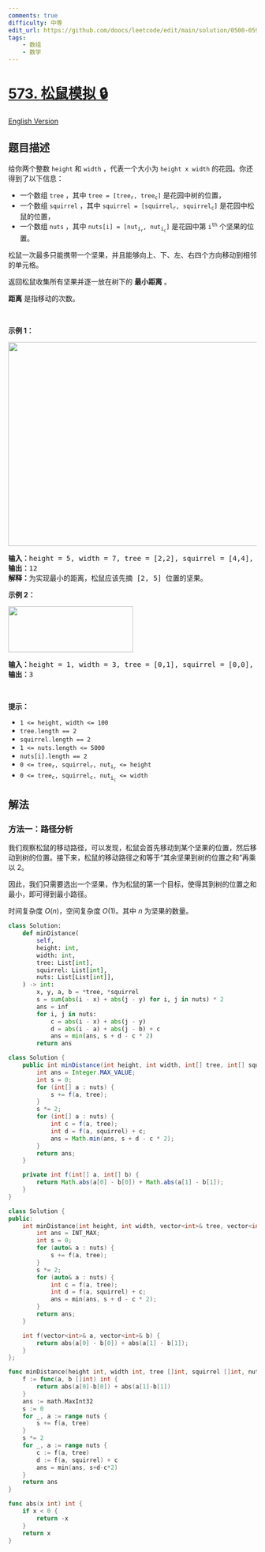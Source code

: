 ```yaml
---
comments: true
difficulty: 中等
edit_url: https://github.com/doocs/leetcode/edit/main/solution/0500-0599/0573.Squirrel%20Simulation/README.md
tags:
    - 数组
    - 数学
---
```


<!-- problem:start -->

# [573. 松鼠模拟 🔒](https://leetcode.cn/problems/squirrel-simulation)

[English Version](/solution/0500-0599/0573.Squirrel%20Simulation/README_EN.md)

## 题目描述

<!-- description:start -->

<p>给你两个整数 <code>height</code> 和 <code>width</code> ，代表一个大小为 <code>height x width</code> 的花园。你还得到了以下信息：</p>

<ul>
	<li>一个数组 <code>tree</code> ，其中 <code>tree = [tree<sub>r</sub>, tree<sub>c</sub>]</code> 是花园中树的位置，</li>
	<li>一个数组 <code>squirrel</code> ，其中 <code>squirrel = [squirrel<sub>r</sub>, squirrel<sub>c</sub>]</code> 是花园中松鼠的位置，</li>
	<li>一个数组 <code>nuts</code> ，其中 <code>nuts[i] = [nut<sub>i<sub>r</sub></sub>, nut<sub>i<sub>c</sub></sub>]</code> 是花园中第 <code>i<sup>th</sup></code> 个坚果的位置。</li>
</ul>

<p>松鼠一次最多只能携带一个坚果，并且能够向上、下、左、右四个方向移动到相邻的单元格。</p>

<p>返回松鼠收集所有坚果并逐一放在树下的 <strong>最小距离</strong> 。</p>

<p><strong>距离</strong> 是指移动的次数。</p>

<p>&nbsp;</p>

<p><strong class="example">示例 1：</strong></p>
<img alt="" src="https://fastly.jsdelivr.net/gh/doocs/leetcode@main/solution/0500-0599/0573.Squirrel%20Simulation/images/squirrel1-grid.jpg" style="width: 573px; height: 413px;" />
<pre>
<strong>输入：</strong>height = 5, width = 7, tree = [2,2], squirrel = [4,4], nuts = [[3,0], [2,5]]
<strong>输出：</strong>12
<strong>解释：</strong>为实现最小的距离，松鼠应该先摘 [2, 5] 位置的坚果。
</pre>

<p><strong class="example">示例 2：</strong></p>
<img alt="" src="https://fastly.jsdelivr.net/gh/doocs/leetcode@main/solution/0500-0599/0573.Squirrel%20Simulation/images/squirrel2-grid.jpg" style="width: 253px; height: 93px;" />
<pre>
<strong>输入：</strong>height = 1, width = 3, tree = [0,1], squirrel = [0,0], nuts = [[0,2]]
<strong>输出：</strong>3
</pre>

<p>&nbsp;</p>

<p><strong>提示：</strong></p>

<ul>
	<li><code>1 &lt;= height, width &lt;= 100</code></li>
	<li><code>tree.length == 2</code></li>
	<li><code>squirrel.length == 2</code></li>
	<li><code>1 &lt;= nuts.length &lt;= 5000</code></li>
	<li><code>nuts[i].length == 2</code></li>
	<li><code>0 &lt;= tree<sub>r</sub>, squirrel<sub>r</sub>, nut<sub>i<sub>r</sub></sub> &lt;= height</code></li>
	<li><code>0 &lt;= tree<sub>c</sub>, squirrel<sub>c</sub>, nut<sub>i<sub>c</sub></sub> &lt;= width</code></li>
</ul>

<!-- description:end -->

## 解法

<!-- solution:start -->

### 方法一：路径分析

我们观察松鼠的移动路径，可以发现，松鼠会首先移动到某个坚果的位置，然后移动到树的位置。接下来，松鼠的移动路径之和等于“其余坚果到树的位置之和”再乘以 $2$。

因此，我们只需要选出一个坚果，作为松鼠的第一个目标，使得其到树的位置之和最小，即可得到最小路径。

时间复杂度 $O(n)$，空间复杂度 $O(1)$。其中 $n$ 为坚果的数量。

<!-- tabs:start -->

```python
class Solution:
    def minDistance(
        self,
        height: int,
        width: int,
        tree: List[int],
        squirrel: List[int],
        nuts: List[List[int]],
    ) -> int:
        x, y, a, b = *tree, *squirrel
        s = sum(abs(i - x) + abs(j - y) for i, j in nuts) * 2
        ans = inf
        for i, j in nuts:
            c = abs(i - x) + abs(j - y)
            d = abs(i - a) + abs(j - b) + c
            ans = min(ans, s + d - c * 2)
        return ans
```

```java
class Solution {
    public int minDistance(int height, int width, int[] tree, int[] squirrel, int[][] nuts) {
        int ans = Integer.MAX_VALUE;
        int s = 0;
        for (int[] a : nuts) {
            s += f(a, tree);
        }
        s *= 2;
        for (int[] a : nuts) {
            int c = f(a, tree);
            int d = f(a, squirrel) + c;
            ans = Math.min(ans, s + d - c * 2);
        }
        return ans;
    }

    private int f(int[] a, int[] b) {
        return Math.abs(a[0] - b[0]) + Math.abs(a[1] - b[1]);
    }
}
```

```cpp
class Solution {
public:
    int minDistance(int height, int width, vector<int>& tree, vector<int>& squirrel, vector<vector<int>>& nuts) {
        int ans = INT_MAX;
        int s = 0;
        for (auto& a : nuts) {
            s += f(a, tree);
        }
        s *= 2;
        for (auto& a : nuts) {
            int c = f(a, tree);
            int d = f(a, squirrel) + c;
            ans = min(ans, s + d - c * 2);
        }
        return ans;
    }

    int f(vector<int>& a, vector<int>& b) {
        return abs(a[0] - b[0]) + abs(a[1] - b[1]);
    }
};
```

```go
func minDistance(height int, width int, tree []int, squirrel []int, nuts [][]int) int {
	f := func(a, b []int) int {
		return abs(a[0]-b[0]) + abs(a[1]-b[1])
	}
	ans := math.MaxInt32
	s := 0
	for _, a := range nuts {
		s += f(a, tree)
	}
	s *= 2
	for _, a := range nuts {
		c := f(a, tree)
		d := f(a, squirrel) + c
		ans = min(ans, s+d-c*2)
	}
	return ans
}

func abs(x int) int {
	if x < 0 {
		return -x
	}
	return x
}
```

<!-- tabs:end -->

<!-- solution:end -->

<!-- problem:end -->
